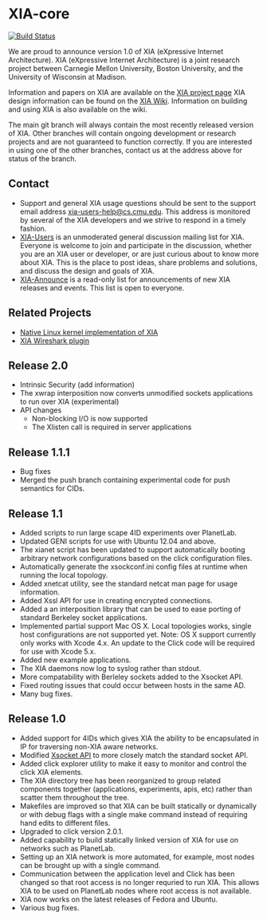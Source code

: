 XIA-core
=======
[![Build Status](https://travis-ci.org/XIA-Project/xia-core.svg?branch=v2-mongo)](https://travis-ci.org/XIA-Project/xia-core)

We are proud to announce version 1.0 of XIA (eXpressive Internet Architecture).
XIA (eXpressive Internet Architecture) is a joint research project between
Carnegie Mellon University, Boston University, and the University of Wisconsin
at Madison.

Information and papers on XIA are available on the [XIA project page](http://cs.cmu.edu/~xia)
XIA design information can be found on the [XIA Wiki](https://github.com/XIA-Project/xia-core/wiki).
Information on building and using XIA is also available on the wiki.

The main git branch will always contain the most recently released version of
XIA. Other branches will contain ongoing development or research projects and
are not guaranteed to function correctly. If you are interested in using one
of the other branches, contact us at the address above for status of the branch.

Contact
-------
- Support and general XIA usage questions should be sent to the support email address <xia-users-help@cs.cmu.edu>.
This address is monitored by several of the XIA developers and we strive to respond in a timely fashion.
- [XIA-Users](https://mailman.srv.cs.cmu.edu/mailman/listinfo/xia-users) is an unmoderated general discussion mailing
list for XIA. Everyone is welcome to join and participate in the discussion, whether you are an XIA user or developer,
or are just curious about to know more about XIA.  This is the place to post ideas, share problems and solutions,
and discuss the design and goals of XIA.
- [XIA-Announce](https://mailman.srv.cs.cmu.edu/mailman/listinfo/xia-announce) is a read-only list for announcements
of new XIA releases and events. This list is open to everyone.


Related Projects
----------------
- [Native Linux kernel implementation of XIA](https://github.com/AltraMayor/XIA-for-Linux)
- [XIA Wireshark plugin](https://github.com/AltraMayor/XIA-for-Linux/wiki/Debugging-the-Linux-kernel#Wireshark_with_XIA_support)

Release 2.0
-----------
* Intrinsic Security (add information)
* The xwrap interposition now converts unmodified sockets applications to run over XIA (experimental)
* API changes
  - Non-blocking I/O is now supported
  - The Xlisten call is required in server applications

Release 1.1.1
----------------
* Bug fixes
* Merged the push branch containing experimental code for push semantics for CIDs.

Release 1.1
----------------
* Added scripts to run large scape 4ID experiments over PlanetLab.
* Updated GENI scripts for use with Ubuntu 12.04 and above.
* The xianet script has been updated to support automatically booting arbitrary
network configurations based on the click configuration files.
* Automatically generate the xsockconf.ini config files at runtime when running
the local topology.
* Added xnetcat utility, see the standard netcat man page for usage information.
* Added Xssl API for use in creating encrypted connections.
* Added a an interposition library that can be used to ease porting of standard
Berkeley socket applications.
* Implemented partial support Mac OS X. Local topologies works, single host
configurations are not supported yet. Note: OS X support currently only works
with Xcode 4.x. An update to the Click code will be required for use with Xcode
5.x.
* Added new example applications.
* The XIA daemons now log to syslog rather than stdout.
* More compatability with Berleley sockets added to the Xsocket API.
* Fixed routing issues that could occur between hosts in the same AD.
* Many bug fixes.

Release 1.0
----------------
* Added support for 4IDs which gives XIA the ability to be encapsulated in IP
for traversing non-XIA aware networks.
* Modified [Xsocket API](http://cs.cmu.edu/~xia/api/c) to more closely match
the standard socket API.
* Added click explorer utility to make it easy to monitor and control the
click XIA elements.
* The XIA directory tree has been reorganized to group related components
together (applications, experiments, apis, etc) rather than scatter them
throughout the tree.
* Makefiles are improved so that XIA can be built statically or dynamically or
with debug flags with a single make command instead of requiring hand edits to
different files.
* Upgraded to click version 2.0.1.
* Added capability to build statically linked version of XIA for use on networks
such as PlanetLab.
* Setting up an XIA network is more automated, for example, most nodes can be
brought up with a single command.
* Communication between the application level and Click has been changed so that
root access is no longer requried to run XIA. This allows XIA to be used on
PlanetLab nodes where root access is not available.
* XIA now works on the latest releases of Fedora and Ubuntu.
* Various bug fixes.

